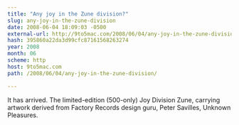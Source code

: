 ```yaml
---
title: "Any joy in the Zune division?"
slug: any-joy-in-the-zune-division
date: 2008-06-04 18:09:03 -0500
external-url: http://9to5mac.com/2008/06/04/any-joy-in-the-zune-division/
hash: 395860a22da3d99cfc87161568263274
year: 2008
month: 06
scheme: http
host: 9to5mac.com
path: /2008/06/04/any-joy-in-the-zune-division/

---
```


It has arrived. The limited-edition (500-only) Joy Division Zune, carrying artwork derived from Factory Records design guru, Peter Savilles, Unknown Pleasures.
